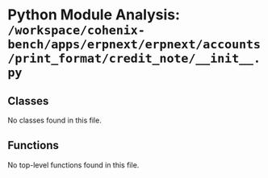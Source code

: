 # Python Module Analysis: `/workspace/cohenix-bench/apps/erpnext/erpnext/accounts/print_format/credit_note/__init__.py`

## Classes

No classes found in this file.


## Functions

No top-level functions found in this file.

